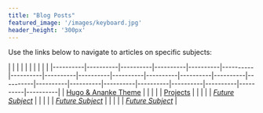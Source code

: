 ```yaml
---
title: "Blog Posts"
featured_image: '/images/keyboard.jpg'
header_height: '300px'
---
```


Use the links below to navigate to articles on specific subjects:

|  |  |  |  |  |  |  |  |  |
|----------|----------|----------|----------|----------|----------|----------|----------|----------|----------|----------|----------|----------|----------|----------|----------|----------|----------|----------|----------|----------|----------|
| [Hugo & Ananke Theme](/categories/Hugo) |  |  |  |  | [Projects](/categories/projects) |  |  |  |  | [*Future Subject*](/) |  |  |  |  | [*Future Subject*](/) |  |  |  |  | [*Future Subject*](/) |